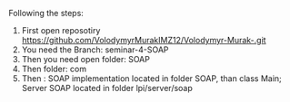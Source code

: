 Following the steps:

1) First open reposotiry https://github.com/VolodymyrMurakIMZ12/Volodymyr-Murak-.git
2) You need the Branch: seminar-4-SOAP 
3) Then you need open folder: SOAP
4) Then folder: com
5) Then : SOAP implementation located in folder SOAP, than class Main; Server SOAP located in folder lpi/server/soap
